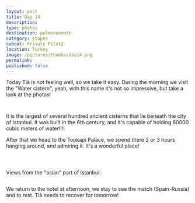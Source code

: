 ```yaml
---
layout: post
title: Day 14
description: 
type: photos
destination: pelmonenmoto
category: etapes
subcat: Private Pilot2
location: Turkey
image: /pictures/thumbs/day14.png
permalink: 
published: false
---
```


Today Tià is not feeling well, so we take it easy. During the morning we visit the "Water cistern", yeah, with this name it's not so impressive, but take a look at the photos!

<p><a
href="https://lh3.googleusercontent.com/PniYOoIk4qPfOjC_PsEDEoIiYSzvICueYGi7-3T5ncNXEwbqodw91UffzCq7YStwTtm1mOml5ji6FxmwmA_4GRtvXYE42GIvJeqQUMBPO_dbIAUCYNggPAGBB_FYgztEMbolOVC6Eoy6QVr02X6hYjtvAmjQTjk0BYCDYZjFQHYCjtcUX6im4gIdaRu_BqQClk6SfvyOfHMnvIkns6otSJsfmwKCxZfDhwqVzrXSVNUJ0428OIFc3fkNFAyxSsT9C_OV5kfdk_QKbP7d_llN2xLE-c-0_Vks2pp9XXNTYzXtwNDh1fhel76ZeA5UhBJieFcf9I22mDPEshRaElAOkzvGYijz0P7ubjHClo_azmeII0G1y3RLox6CpROaU5yC9sh9INeX0M7920gGd6B3mJsoOtVjMp9njOln5rWs7o4uYGvHJTxXkia37r4qVSszL2066euVJM3Q-LzIDFd_mJi-gTSnv3X8IgDLo6lS8kX99jfSyv3fGbWCiZCTRX9Uu9fsKiTvQm686zNJg36HUy4Rrmv6G59dthkY2GB_REafN-fme4ZD2XZZPbqlcVRw3jmaAL5ooE6K_gymUkx9kHi7U-JnZTapYZ8dS-s6hdCXVsaAOYK6VXueyvNsvlMOEm93ll47UpuNOoa55eXeh0IFFnrDbsoRbQ=w978-h733-no"><img 
src="https://lh3.googleusercontent.com/PniYOoIk4qPfOjC_PsEDEoIiYSzvICueYGi7-3T5ncNXEwbqodw91UffzCq7YStwTtm1mOml5ji6FxmwmA_4GRtvXYE42GIvJeqQUMBPO_dbIAUCYNggPAGBB_FYgztEMbolOVC6Eoy6QVr02X6hYjtvAmjQTjk0BYCDYZjFQHYCjtcUX6im4gIdaRu_BqQClk6SfvyOfHMnvIkns6otSJsfmwKCxZfDhwqVzrXSVNUJ0428OIFc3fkNFAyxSsT9C_OV5kfdk_QKbP7d_llN2xLE-c-0_Vks2pp9XXNTYzXtwNDh1fhel76ZeA5UhBJieFcf9I22mDPEshRaElAOkzvGYijz0P7ubjHClo_azmeII0G1y3RLox6CpROaU5yC9sh9INeX0M7920gGd6B3mJsoOtVjMp9njOln5rWs7o4uYGvHJTxXkia37r4qVSszL2066euVJM3Q-LzIDFd_mJi-gTSnv3X8IgDLo6lS8kX99jfSyv3fGbWCiZCTRX9Uu9fsKiTvQm686zNJg36HUy4Rrmv6G59dthkY2GB_REafN-fme4ZD2XZZPbqlcVRw3jmaAL5ooE6K_gymUkx9kHi7U-JnZTapYZ8dS-s6hdCXVsaAOYK6VXueyvNsvlMOEm93ll47UpuNOoa55eXeh0IFFnrDbsoRbQ=w978-h733-no" alt=""></a></p>

<p><a
href="https://lh3.googleusercontent.com/etEDOT6lcPFmJTb2oh4WsQ8PG2O6ix2R8wGBcWKa-7OF0IshmwmXS-YGQqVyryjR_4asdQasdY2VwwrevqkLGvEl0X_gKqYotEqqeoB-0i6UzOsde6wniJ_ag_v645tFGf6xDWpyfr171sDIrwCKTijdG1UjQmz-y1hKMUuFTHYK8guYfopFzORSQzJVJg6aytw0qZpbkLErVbxX2WUYIwwJZTguWnNYXHz7vNWgcRS9FvrC7XJIAPwzMsyl8h3GkuMVPO_0SdxYx_K1MDlffvO_9NNmnft7mnFbqCm6FA1HsLBOyZAbSEXh56BsnquE52NBhNHndQy3cRxn8l94O_MHQEx4DQxvmHJ7vrqi4bp7lIoo6j8TvYyccYmzpYVLt7OML9OH0Crpv7WNFFMZpaIWZ8Mwh6IEkEyYC5NlYAX5c2olKGsZWOL0bkXKQP7gJxmBbPaMzP7_gZ06sIR-ZytkUVTsfxDuOXmP-DpDD39C3qjOl5QPwp7bLEuX5sN8dc_HPnlwS0Nsf-OwXxmpzAOREz8Otjh7FHHFlqfqXp46WhHoZIWzbkzqjqqw2lO7EvnDfg99svaDKnyD0DJo1P9RuMk74mfx86cqD8CKC34me1qXhfEuuoJRc-5cPVIiviOTepdx6DemitZWJMN8udtmnt4dvHkb5g=w978-h733-no"><img 
src="https://lh3.googleusercontent.com/etEDOT6lcPFmJTb2oh4WsQ8PG2O6ix2R8wGBcWKa-7OF0IshmwmXS-YGQqVyryjR_4asdQasdY2VwwrevqkLGvEl0X_gKqYotEqqeoB-0i6UzOsde6wniJ_ag_v645tFGf6xDWpyfr171sDIrwCKTijdG1UjQmz-y1hKMUuFTHYK8guYfopFzORSQzJVJg6aytw0qZpbkLErVbxX2WUYIwwJZTguWnNYXHz7vNWgcRS9FvrC7XJIAPwzMsyl8h3GkuMVPO_0SdxYx_K1MDlffvO_9NNmnft7mnFbqCm6FA1HsLBOyZAbSEXh56BsnquE52NBhNHndQy3cRxn8l94O_MHQEx4DQxvmHJ7vrqi4bp7lIoo6j8TvYyccYmzpYVLt7OML9OH0Crpv7WNFFMZpaIWZ8Mwh6IEkEyYC5NlYAX5c2olKGsZWOL0bkXKQP7gJxmBbPaMzP7_gZ06sIR-ZytkUVTsfxDuOXmP-DpDD39C3qjOl5QPwp7bLEuX5sN8dc_HPnlwS0Nsf-OwXxmpzAOREz8Otjh7FHHFlqfqXp46WhHoZIWzbkzqjqqw2lO7EvnDfg99svaDKnyD0DJo1P9RuMk74mfx86cqD8CKC34me1qXhfEuuoJRc-5cPVIiviOTepdx6DemitZWJMN8udtmnt4dvHkb5g=w978-h733-no" alt=""></a></p>

It is the largest of several hundred ancient cisterns that lie beneath the city of Istanbul. It was built in the 6th century, and it's capable of holding 80000 cubic meters of water!!!!

After that we head to the Topkapi Palace, we spend there 2 or 3 hours hanging around, and admiring it. It's a wonderful place! 

<p><a
href="https://lh3.googleusercontent.com/-lc-Ghfurl6e1ueq1dbesVgwt2DHwzjquVWlQYAeziwY4RYGpUQoHB3e0mZqoDeLLQRRz3MPB1K44vfLYL9iDI0AYfRGobYenaP80GmcNhdBX6iDk60fsUQgZNw3iFEGKJSPu7U2yf_-VeCCM1PJ-b4jOO_sfJU6DtXE79_X-dscSl7gIu7rXSgYi2Zvv9GaBN-aLN6GiVGtPujESslHxWyxWeTyeQqPVdZcKnnj0ObPaku_I6HumpF2CwFwIz9-Px6e1uWghIjCUugkzOf3q0Dtam1eQe_i8B_DOMruR3INkEGnNcJi9zqzE-lJH4Ola1_CS8mp4p1AkLdFaVe3t7-eC7Os8AcfR3FZa5gmpbsrttUgDZq3NhKWPofdH8AvwXCwmwsMVFLXlLC0-k82GxqyMJ6f_vp6Y-vWm-figiXfnX6p8Yeumz6yN-J4JY61Non2QFv-P-qQMxUR0HzgbbqjAnLIkOYjrtvItwdtVEjMvWZQZZOIUs3yHp6rGyyH4rTmUzR4buZ5VKGzbAOyn5WrnTi9JqM1Gcu8-Ex8m8W8KmztoPB1Mzulr_XEVrZnI-2CMDCI9v-nA5iiqpr6h5Q92iByxExEzqGtyUdqA9MqjauK2Ln-G0UBib0arGHVA3ci95qGdSVmpn603roxuqKS88Bu3Z4h0g=w978-h733-no"><img 
src="https://lh3.googleusercontent.com/-lc-Ghfurl6e1ueq1dbesVgwt2DHwzjquVWlQYAeziwY4RYGpUQoHB3e0mZqoDeLLQRRz3MPB1K44vfLYL9iDI0AYfRGobYenaP80GmcNhdBX6iDk60fsUQgZNw3iFEGKJSPu7U2yf_-VeCCM1PJ-b4jOO_sfJU6DtXE79_X-dscSl7gIu7rXSgYi2Zvv9GaBN-aLN6GiVGtPujESslHxWyxWeTyeQqPVdZcKnnj0ObPaku_I6HumpF2CwFwIz9-Px6e1uWghIjCUugkzOf3q0Dtam1eQe_i8B_DOMruR3INkEGnNcJi9zqzE-lJH4Ola1_CS8mp4p1AkLdFaVe3t7-eC7Os8AcfR3FZa5gmpbsrttUgDZq3NhKWPofdH8AvwXCwmwsMVFLXlLC0-k82GxqyMJ6f_vp6Y-vWm-figiXfnX6p8Yeumz6yN-J4JY61Non2QFv-P-qQMxUR0HzgbbqjAnLIkOYjrtvItwdtVEjMvWZQZZOIUs3yHp6rGyyH4rTmUzR4buZ5VKGzbAOyn5WrnTi9JqM1Gcu8-Ex8m8W8KmztoPB1Mzulr_XEVrZnI-2CMDCI9v-nA5iiqpr6h5Q92iByxExEzqGtyUdqA9MqjauK2Ln-G0UBib0arGHVA3ci95qGdSVmpn603roxuqKS88Bu3Z4h0g=w978-h733-no" alt=""></a></p>

<p><a
href="https://lh3.googleusercontent.com/316WPFD8a-G_gXucL1rv6CiyW1LVVDAqB0acV7zn4CEnKbEqYJx8VrgRb2nrEf6MKSZaAluBFwUugLDHusuMCvarh_R2HZrsQfR1Iz6Sv6nDvwragTC8TxFyXPsQOP1wMYYybZz7dYGGvJNDe6nSk0dYzPFuYRRFlMoYKNFZHFtQUdICL2NAeDD3vbTL89kCCFk1YdH52P_cAVR4YVVL1iDRjsQq_9q-t-4qzVsTv22ZcCrQv3367DNoCS0ADBmlIWGN1qwkSiJm66iRREXrUQCBFr7nnpUC5wpdYCpXnytC9Rkio7gesXS7kcmIK3DmLL34p_Pt3Ucy6bEwAnmErfeqIW0mWRxuvdpl2C9lM3zCVHpUWLQAjycOFq-S4YFkY4czGRb5zptzEaLnBY9RIpn0c3GSh7v9AO5a-sXPogxcSejtPIKtnQUileJaf_gmG3siHpkdt_PDJkKSnzgMbm8ip0rA29NUy5VD0jjjBIFF3x6ptNUdBDdX0g-zRFfcK0-7LK449qNllIJKOPn7ebBwQNSM-dWelcIyFVX0Kj0uevmXRsxRTgmC51S1frlPl1gM3v4e-E4mtAyJWwh6lviTLRctUau8p4JTIEmrVIHnipYnbn9_ydg2L_8SPLWtrac_jotHeVou9nHQIf21zARVEO3acylAXw=w978-h733-no"><img 
src="https://lh3.googleusercontent.com/316WPFD8a-G_gXucL1rv6CiyW1LVVDAqB0acV7zn4CEnKbEqYJx8VrgRb2nrEf6MKSZaAluBFwUugLDHusuMCvarh_R2HZrsQfR1Iz6Sv6nDvwragTC8TxFyXPsQOP1wMYYybZz7dYGGvJNDe6nSk0dYzPFuYRRFlMoYKNFZHFtQUdICL2NAeDD3vbTL89kCCFk1YdH52P_cAVR4YVVL1iDRjsQq_9q-t-4qzVsTv22ZcCrQv3367DNoCS0ADBmlIWGN1qwkSiJm66iRREXrUQCBFr7nnpUC5wpdYCpXnytC9Rkio7gesXS7kcmIK3DmLL34p_Pt3Ucy6bEwAnmErfeqIW0mWRxuvdpl2C9lM3zCVHpUWLQAjycOFq-S4YFkY4czGRb5zptzEaLnBY9RIpn0c3GSh7v9AO5a-sXPogxcSejtPIKtnQUileJaf_gmG3siHpkdt_PDJkKSnzgMbm8ip0rA29NUy5VD0jjjBIFF3x6ptNUdBDdX0g-zRFfcK0-7LK449qNllIJKOPn7ebBwQNSM-dWelcIyFVX0Kj0uevmXRsxRTgmC51S1frlPl1gM3v4e-E4mtAyJWwh6lviTLRctUau8p4JTIEmrVIHnipYnbn9_ydg2L_8SPLWtrac_jotHeVou9nHQIf21zARVEO3acylAXw=w978-h733-no" alt=""></a></p>

<p><a
href="https://lh3.googleusercontent.com/Wl5d7aLSwZ9JW8XjzF8hnkwmOL_ntCVRb_gQaDLhuJ4yF_cKRSEyyeBDe5d_fpTG1QD5vKkJHKZFy7nCA1KOyM5lQBJZXQm-CBvooPeiJmFn77mqaog05EuK4IAh8kzL1v2gS1zXpIYafkCGmgnjTqSyNZ_efZzNG1D5wgPETG1fDb7-AoG1dJhlw-0wsExO4T6lk60D8LbMQjvurJbJoPrksC7ZV5m8tlw_ZkVOXQ52VSPq4Gx1OIDtl4Dcd6Yz-FQ6vUbxa3J_zwfVu8M2vRhBTobfp367wk1LsOgsEY9K7Yt4RKnu8u8Atg4p3FMPhBaomlNs5EQsaxpB15ZXFSBpxdAtzk5daZZGFrCPSriuAQMI4k7xxKNJGkkazPW_n0SxeBll8AB5fklEzxVOMW_LNjxx7Ul4SDvUqSVhLbn2aSKgf37GQUvQiH0rqgqszeaS6kWHhZwO8vLHOeTovJN1hv0lYfdc9tawpJwFD1gFIX1zRAT7_oBONcD_i1ydOAVyYZemJ9yqnsJ02Y96KNoFDBP7WiCbxxZyS1Oi4TmshbNvD5RDDIlfbDFT4bMtMuoRFt3J8dpOiC-YVgGYxjVwNAjzkdHXeBBg7z2VsWzWm5rKcuXPwJ8rDO4P0rFJXIiHsRi4EGiDX1_APhINyu_-1cpTNsKtcA=w978-h733-no"><img 
src="https://lh3.googleusercontent.com/Wl5d7aLSwZ9JW8XjzF8hnkwmOL_ntCVRb_gQaDLhuJ4yF_cKRSEyyeBDe5d_fpTG1QD5vKkJHKZFy7nCA1KOyM5lQBJZXQm-CBvooPeiJmFn77mqaog05EuK4IAh8kzL1v2gS1zXpIYafkCGmgnjTqSyNZ_efZzNG1D5wgPETG1fDb7-AoG1dJhlw-0wsExO4T6lk60D8LbMQjvurJbJoPrksC7ZV5m8tlw_ZkVOXQ52VSPq4Gx1OIDtl4Dcd6Yz-FQ6vUbxa3J_zwfVu8M2vRhBTobfp367wk1LsOgsEY9K7Yt4RKnu8u8Atg4p3FMPhBaomlNs5EQsaxpB15ZXFSBpxdAtzk5daZZGFrCPSriuAQMI4k7xxKNJGkkazPW_n0SxeBll8AB5fklEzxVOMW_LNjxx7Ul4SDvUqSVhLbn2aSKgf37GQUvQiH0rqgqszeaS6kWHhZwO8vLHOeTovJN1hv0lYfdc9tawpJwFD1gFIX1zRAT7_oBONcD_i1ydOAVyYZemJ9yqnsJ02Y96KNoFDBP7WiCbxxZyS1Oi4TmshbNvD5RDDIlfbDFT4bMtMuoRFt3J8dpOiC-YVgGYxjVwNAjzkdHXeBBg7z2VsWzWm5rKcuXPwJ8rDO4P0rFJXIiHsRi4EGiDX1_APhINyu_-1cpTNsKtcA=w978-h733-no" alt=""></a></p>

Views from the "asian" part of Istanbul:

<p><a
href="https://lh3.googleusercontent.com/WjWwI_02mgqHcmBwH_J36aizapFrZifXuDrNZvsUSwuIWsr7WCuRHHViThyKtRrQ6JJ18tNz9oic5Fv4wlPFl17bqj9xoXj4ZHxXGdI8mKeS7VRaNlZ6m_JEM_kgPOXjF420mBWBeti48afzxyOaVFhXWs2MiEIbqz-F-8gS52JmsDAywbTQCQHjKcq76g4zm1m5dVJYS1nYcv14QJXJb5bMF93NcDljqPiG16j-9MprNCZoYqeU5YmH8M4XK6Rr4wHz7P6qWSN26nyKuXxl4g7Z2q2CtDLhd2T_GQ5D6yiVWGZd1CcVhtlLvEAHF1NAxHnFvf5DO_DgSdDs48lH9nk1wc_mYzfwu71TjaevVwouEk2mOJjI0YuR-kgRsGmuXpBlYC1Ay0VTDwSBsiZABqElfxgsuEwac4Z95tFcCF3kTlBSJYRIJP-Z0W9OZisdgbqOpFpLPUx6HSVaxhBZ4IlST32yR8hCR__NuINrfzsqmb1DUJPyAZf-P7sOLAEwpo9MTb3IsTJg27E4vT3VTTG7MbPYmLvpsH3y2IswKyt6xfHcSEqWAOC2_MHSjJOaLxo2rEfJu0_eMgLDmyFC8JdTKxXjnfvXAvTiKvV5to_iQrkqVA0byZ6Pm5ao72RL1dhxsCMtqma2kYsrok3vBHn81kAT-NJhfA=w781-h586-no"><img 
src="https://lh3.googleusercontent.com/WjWwI_02mgqHcmBwH_J36aizapFrZifXuDrNZvsUSwuIWsr7WCuRHHViThyKtRrQ6JJ18tNz9oic5Fv4wlPFl17bqj9xoXj4ZHxXGdI8mKeS7VRaNlZ6m_JEM_kgPOXjF420mBWBeti48afzxyOaVFhXWs2MiEIbqz-F-8gS52JmsDAywbTQCQHjKcq76g4zm1m5dVJYS1nYcv14QJXJb5bMF93NcDljqPiG16j-9MprNCZoYqeU5YmH8M4XK6Rr4wHz7P6qWSN26nyKuXxl4g7Z2q2CtDLhd2T_GQ5D6yiVWGZd1CcVhtlLvEAHF1NAxHnFvf5DO_DgSdDs48lH9nk1wc_mYzfwu71TjaevVwouEk2mOJjI0YuR-kgRsGmuXpBlYC1Ay0VTDwSBsiZABqElfxgsuEwac4Z95tFcCF3kTlBSJYRIJP-Z0W9OZisdgbqOpFpLPUx6HSVaxhBZ4IlST32yR8hCR__NuINrfzsqmb1DUJPyAZf-P7sOLAEwpo9MTb3IsTJg27E4vT3VTTG7MbPYmLvpsH3y2IswKyt6xfHcSEqWAOC2_MHSjJOaLxo2rEfJu0_eMgLDmyFC8JdTKxXjnfvXAvTiKvV5to_iQrkqVA0byZ6Pm5ao72RL1dhxsCMtqma2kYsrok3vBHn81kAT-NJhfA=w781-h586-no" alt=""></a></p>

We return to the hotel at afternoon, we stay to see the match (Spain-Russia) and to rest. Tià needs to recover for tomorrow!


